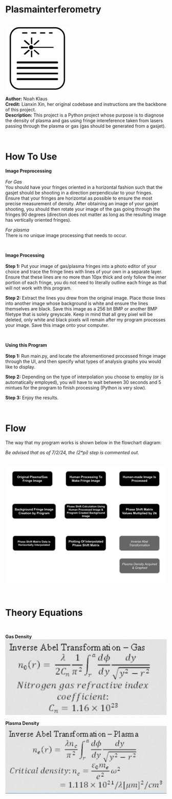 # Plasmainterferometry

</br>
<img src="assets/uiAssets/plasmaInterferometry_UI_Icon.png">
</br>

__Author:__ Noah Klaus
</br>
__Credit:__ Lianxin Xin, her original codebase and instructions are the backbone of this project.
</br> 
__Description:__ This project is a Python project whose purpose is to diagnose the density of plasma and gas using fringe intereference taken from lasers passing through the plasma or gas (gas should be generated from a gasjet).

</br>

# How To Use

**Image Preprocessing**
</br>
</br>
_For Gas_
</br>
You should have your fringes oriented in a horizontal fashion such that the gasjet should be shooting in a direction perpendicular to your fringes. Ensure that your fringes are horizontal as possible to ensure the most precise measurement of density. After obtaining an image of your gasjet shooting, you should then rotate your image of the gas going through the fringes 90 degrees (direction does not matter as long as the resulting image has vertically oriented fringes).

_For plasma_
</br>
There is no unique image processing that needs to occur.

</br>

**Image Processing**
</br>
</br>
**Step 1:** Put your image of gas/plasma fringes into a photo editor of your choice and trace the fringe lines with lines of your own in a separate layer. Ensure that these lines are no more than 10px thick and only follow the inner portion of each fringe, you do not need to literally outline each fringe as that will not work with this program.

**Step 2:** Extract the lines you drew from the original image. Place those lines into another image whose background is white and ensure the lines themselves are black. Save this image as a 256 bit BMP or another BMP filetype that is solely greyscale. Keep in mind that all grey pixel will be deleted, only white and black pixels will remain after my program processes your image. Save this image onto your computer.

</br>

**Using this Program**
</br>
</br>
**Step 1:** Run main.py, and locate the aforementioned processed fringe image through the UI, and then specify what types of analysis graphs you would like to display.

**Step 2:** Depending on the type of interpolation you choose to employ (or is automatically employed), you will have to wait between 30 seconds and 5 mintues for the program to finish processing (Python is very slow).

**Step 3:** Enjoy the results.

</br>

# Flow
The way that my program works is shown below in the flowchart diagram:
</br>

_Be advised that as of 7/2/24, the (2*pi) step is commented out._

</br>
<img src="assets/readMeAssets/PlasmainterferometryReadMeImage.svg">
</br>
</br>
</br>


# Theory Equations
</br>

**Gas Density**
</br>
<img src="assets/readMeAssets/gasDensity.png">
</br>

**Plasma Density**
</br>
<img src="assets/readMeAssets/plasmaDensity.png">
</br>
